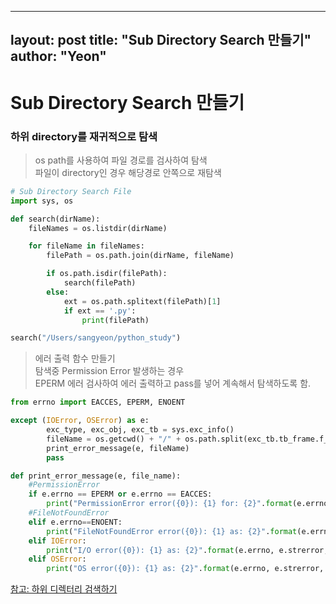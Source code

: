 
---
layout: post
title: "Sub Directory Search 만들기"
author: "Yeon"
---

# Sub Directory Search 만들기

### 하위 directory를 재귀적으로 탐색

>os path를 사용하여 파일 경로를 검사하여 탐색 <br>
파일이 directory인 경우 해당경로 안쪽으로 재탐색
```python
# Sub Directory Search File
import sys, os

def search(dirName):
    fileNames = os.listdir(dirName)

    for fileName in fileNames:
        filePath = os.path.join(dirName, fileName)

        if os.path.isdir(filePath):
            search(filePath)
        else:
            ext = os.path.splitext(filePath)[1]
            if ext == '.py':
                print(filePath)

search("/Users/sangyeon/python_study")
```

> 에러 출력 함수 만들기 <br>
탐색중 Permission Error 발생하는 경우 <br>
EPERM 에러 검사하여 에러 출력하고 pass를 넣어 계속해서 탐색하도록 함.

```python
from errno import EACCES, EPERM, ENOENT

except (IOError, OSError) as e:
        exc_type, exc_obj, exc_tb = sys.exc_info()
        fileName = os.getcwd() + "/" + os.path.split(exc_tb.tb_frame.f_code.co_filename)[1]
        print_error_message(e, fileName)
        pass

def print_error_message(e, file_name):
    #PermissionError
    if e.errno == EPERM or e.errno == EACCES:
        print("PermissionError error({0}): {1} for: {2}".format(e.errno, e.strerror, file_name))
    #FileNotFoundError
    elif e.errno==ENOENT:
        print("FileNotFoundError error({0}): {1} as: {2}".format(e.errno, e.strerror, full_name))
    elif IOError:
        print("I/O error({0}): {1} as: {2}".format(e.errno, e.strerror, file_name))
    elif OSError:
        print("OS error({0}): {1} as: {2}".format(e.errno, e.strerror, file_name))
```


[참고: 하위 디렉터리 검색하기](https://wikidocs.net/39)